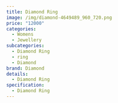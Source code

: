 ```yaml
---
title: Diamond Ring
image: /img/diamond-4649489_960_720.png
price: "12000"
categories:
  - Womens
  - Jewellery
subcategories:
  - Diamond Ring
  - ring
  - Diamond
brand: Diamond
details:
  - Diamond Ring
specification:
  - Diamond Ring
---
```

